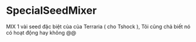 # SpecialSeedMixer
MIX 1 vài seed đặc biệt của của Terraria ( cho Tshock ), Tôi cũng chả biết nó có hoạt động hay không @@
